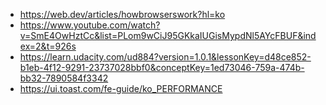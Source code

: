 - https://web.dev/articles/howbrowserswork?hl=ko
- https://www.youtube.com/watch?v=SmE4OwHztCc&list=PLom9wCiJ95GKkaIUGisMypdNl5AYcFBUF&index=2&t=926s
- https://learn.udacity.com/ud884?version=1.0.1&lessonKey=d48ce852-b1eb-4f12-9291-23737028bbf0&conceptKey=1ed73046-759a-474b-bb32-7890584f3342
- https://ui.toast.com/fe-guide/ko_PERFORMANCE